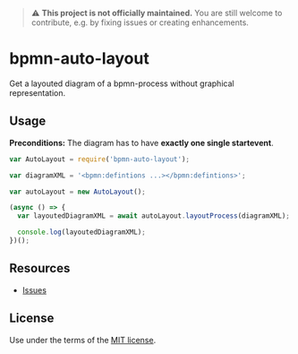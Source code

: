 > :warning: __This project is not officially maintained.__ You are still welcome to contribute, e.g. by fixing issues or creating enhancements.


# bpmn-auto-layout

Get a layouted diagram of a bpmn-process without graphical representation.


## Usage

__Preconditions:__ The diagram has to have __exactly one single startevent__.

```javascript
var AutoLayout = require('bpmn-auto-layout');

var diagramXML = '<bpmn:defintions ...></bpmn:defintions>';

var autoLayout = new AutoLayout();

(async () => {
  var layoutedDiagramXML = await autoLayout.layoutProcess(diagramXML);

  console.log(layoutedDiagramXML);
})();

```


## Resources

*   [Issues](https://github.com/bpmn-io/bpmn-auto-layout/issues)


## License

Use under the terms of the [MIT license](http://opensource.org/licenses/MIT).
